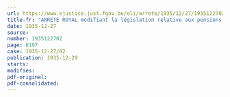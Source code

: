 ```yaml
---
url: https://www.ejustice.just.fgov.be/eli/arrete/1935/12/27/1935122702/justel
title-fr: "ARRETE ROYAL modifiant la législation relative aux pensions des veuves et orphelins, des membres de l'armée et de la gendarmerie et portant révision de certaines pensions militaires pour ancienneté de service."
date: 1935-12-27
source:
number: 1935122702
page: 8197
case: 1935-12-27/02
publication: 1935-12-29
starts:
modifies:
pdf-original:
pdf-consolidated:
---
```


